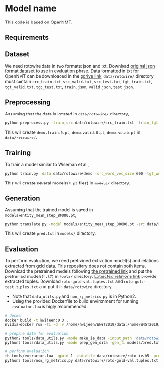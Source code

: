 # Model name
This code is based on [OpenNMT](https://github.com/OpenNMT/OpenNMT-py).
  
## Requirements
  
## Dataset
We need rotowire data in two formats: json and txt. Download [original json format dataset](https://github.com/harvardnlp/boxscore-data) to use in evaluation phase. Data formatted in txt for OpenNMT can be downloaded in the [gdrive link](https://drive.google.com/drive/folders/1GvFBVvOa2YPy_X9aJ6KYLoz_CnqZN796).
`data/rotowire/` directory must contain `src_train.txt`, `src_valid.txt`, `src_test.txt`, `tgt_train.txt`, `tgt_valid.txt`, `tgt_test.txt`, `train.json`, `valid.json`, `test.json`.
  
## Preprocessing
Assuming that the data is located in `data/rotowire/` directory,
```bash
python preprocess.py -train_src data/rotowire/src_train.txt -train_tgt data/rotowire/tgt_train.txt -valid_src data/rotowire/src_valid.txt -valid_tgt data/rotowire/tgt_valid.txt -save_data data/rotowire/demo -dynamic_dict -src_seq_length 700 -tgt_seq_length 1000
```
This will create `demo.train.0.pt`, `demo.valid.0.pt`, `demo.vocab.pt` in `data/rotowire/`.
  
## Training
To train a model similar to Wiseman et al.,
```bash
python train.py -data data/rotowire/demo -src_word_vec_size 600 -tgt_word_vec_size 600 -share_embeddings -feat_merge mlp -feat_vec_size 600 -encoder_type entity_mean -batch_size 60 -rnn_size 600 --copy_attn -gpu_ranks 0 -truncated_decoder 100 --save_model models/entity_mean
```
This will create several models(`*.pt` files) in `models/` directory.
  
## Generation
Assuming that the trained model is saved in `models/entity_mean_step_80000.pt`,
```bash
python translate.py -model models/entity_mean_step_80000.pt -src data/rotowire/src_test.txt -out models/pred.txt -verbose -max_length 850 -min_length 150
```
This will create `pred.txt` in `models/` directory.
  
## Evaluation
To perform evaluation, we need pretrained extraction model(s) and relations extracted from gold data.
This repository does not contain both items. Download the pretrained models following [the pretrained link](https://github.com/harvardnlp/data2text#evaluating-generated-summaries) and put the pretrained models(`*.t7`) in `tools/` directory. [Extracted relations link](https://github.com/harvardnlp/data2text#evaluating-generated-summaries) provide extracted tuples. Download `roto-gold-val.tuples.txt` and `roto-gold-test.tuples.txt` and put it in `data/rotowire` directory.
- Note that `data_utils.py` and `non_rg_metrics.py` is in Python2.
- Using the provided Dockerfile to build environment for running `evaluator.lua` is higly recommended.
 ```bash
# docker
docker build -t hwijeen:0.3 .
nvidia-docker run -ti -d -v /home/hwijeen/WNGT2019/data:/home/WNGT2019/data -v /home/hwijeen/WNGT2019/models/:/home/WNGT2019/models --name hwijeen hwijeen:0.3

# prepare data for evaluation
python2 tools/data_utils.py -mode make_ie_data -input_path 'data/rotowire' -output_fi 'data/rotowire/roto-ie.h5'
python2 tools/data_utils.py -mode prep_gen_data -gen_fi models/pred.txt -dict_pfx data/rotowire/roto-ie -output_fi models/pred.h5 -input_path data/rotowire -test

# perform evaluation
th tools/extractor.lua -gpuid 1 -datafile data/rotowire/roto-ie.h5 -preddata models/pred.h5 -dict_pfx data/rotowire/roto-ie -just_eval # run on docker
python2 tools/non_rg_metrics.py data/rotowire/roto-gold-val.tuples.txt models/pred.h5-tuples.txt
 ```

